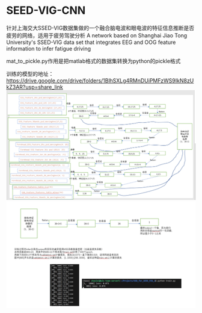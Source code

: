 # SEED-VIG-CNN
针对上海交大SSED-VIG数据集做的一个融合脑电波和眼电波的特征信息推断是否疲劳的网络，适用于疲劳驾驶分析
A network based on Shanghai Jiao Tong University's SSED-VIG data set that integrates EEG and OOG feature information to infer fatigue driving

mat_to_pickle.py作用是把matlab格式的数据集转换为python的pickle格式


训练的模型的地址：https://drive.google.com/drive/folders/1BlhSXLg4RMnDUiPMFzWS9IkN8zUkZ3AR?usp=share_link
![avatar](pics/1.png)
![avatar](pics/2.png)

